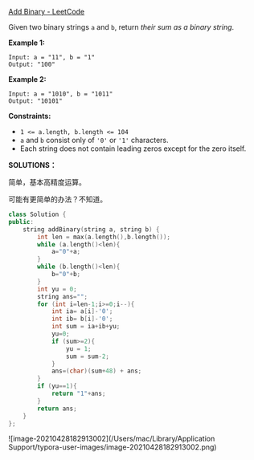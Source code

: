 [Add Binary - LeetCode](https://leetcode.com/problems/add-binary/)

Given two binary strings `a` and `b`, return *their sum as a binary string*.

 

**Example 1:**

```
Input: a = "11", b = "1"
Output: "100"
```

**Example 2:**

```
Input: a = "1010", b = "1011"
Output: "10101"
```

 

**Constraints:**

- `1 <= a.length, b.length <= 104`
- `a` and `b` consist only of `'0'` or `'1'` characters.
- Each string does not contain leading zeros except for the zero itself.

**SOLUTIONS：**

简单，基本高精度运算。

可能有更简单的办法？不知道。

```c++
class Solution {
public:
    string addBinary(string a, string b) {
        int len = max(a.length(),b.length());
        while (a.length()<len){
            a="0"+a;
        }
        while (b.length()<len){
            b="0"+b;
        }
        int yu = 0;   
        string ans="";
        for (int i=len-1;i>=0;i--){
            int ia= a[i]-'0';
            int ib= b[i]-'0';
            int sum = ia+ib+yu;
            yu=0;
            if (sum>=2){
                yu = 1;
                sum = sum-2;
            }
            ans=(char)(sum+48) + ans;
        }
        if (yu==1){
            return "1"+ans;
        }
        return ans;
    }
};
```

![image-20210428182913002](/Users/mac/Library/Application Support/typora-user-images/image-20210428182913002.png)